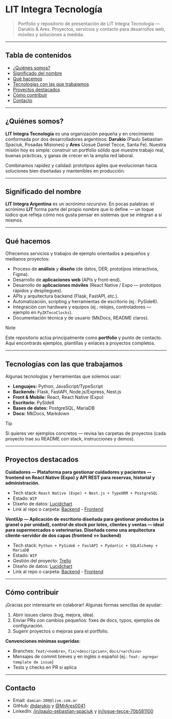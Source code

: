 # LIT Integra Tecnología
> Portfolio y repositorio de presentación de LIT Integra Tecnología — Darukio &amp; Ares. Proyectos, servicios y contacto para desarrollos web, móviles y soluciones a medida.

---

## Tabla de contenidos

* [¿Quiénes somos?](#quiénes-somos)
* [Significado del nombre](#significado-del-nombre)
* [Qué hacemos](#qué-hacemos)
* [Tecnologías con las que trabajamos](#tecnologías-con-las-que-trabajamos)
* [Proyectos destacados](#proyectos-destacados)
* [Cómo contribuir](#cómo-contribuir)
* [Contacto](#contacto)

---

## ¿Quiénes somos?

**LIT Integra Tecnología** es una organización pequeña y en crecimiento conformada por dos desarrolladores argentinos: **Darukio** (Paulo Sebastian Spaciuk, Posadas Misiones) y **Ares** (Josué Daniel Tecce, Santa Fe). Nuestra misión hoy es simple: construir un portfolio sólido que muestre trabajo real, buenas prácticas, y ganas de crecer en la amplia red laboral.

Combinamos rapidez y calidad: prototipos ágiles que evolucionan hacia soluciones bien diseñadas y mantenibles en producción.

---

## Significado del nombre

**LIT Integra Argentina** es un *acrónimo recursivo*. En pocas palabras: el acrónimo **LIT** forma parte del propio nombre que lo define — un toque lúdico que refleja cómo nos gusta pensar en sistemas que se integran a sí mismos.

---

## Qué hacemos

Ofrecemos servicios y trabajos de ejemplo orientados a pequeños y medianos proyectos:

* Proceso de **análisis** y **diseño** (de datos, DER; prototipos interactivos, Figma).
* Desarrollo de **aplicaciones web** (APIs y front-end).
* Desarrollo de **aplicaciones móviles** (React Native / Expo — prototipos rápidos y despliegues).
* APIs y arquitectura backend (Flask, FastAPI, etc.).
* Automatización, scripting y herramientas de escritorio (ej.: PySide6).
* Integración con hardware y equipos (ej.: relojes, controladores — ejemplo en `PyZKTecoClocks`).
* Documentación técnica y de usuario (MkDocs, README claros).

> [!NOTE]
> Este repositorio actúa principalmente como **portfolio** y punto de contacto. Aquí encontrarás ejemplos, plantillas y enlaces a proyectos completos.

---

## Tecnologías con las que trabajamos

Algunas tecnologías y herramientas que solemos usar:

* **Lenguajes:** Python, JavaScript/TypeScript
* **Backends:** Flask, FastAPI, Node.js/Express, Nest.js
* **Front & Mobile:** React, React Native (Expo)
* **Escritorio:** PySide6
* **Bases de datos:** PostgreSQL, MariaDB
* **Docs:** MkDocs, Markdown

> [!TIP]
> Si quieres ver ejemplos concretos — revisa las carpetas de proyectos (cada proyecto trae su README con stack, instrucciones y demos).

---

## Proyectos destacados

**Cuidadores — Plataforma para gestionar cuidadores y pacientes — frontend en React Native (Expo) y API REST para reservas, historial y administración.**

* Tech stack: `React Native (Expo) + Nest.js + TypeORM + PostgreSQL`
* Estado: `WIP`
* Diseño de datos: [Lucidchart](https://lucid.app/lucidchart/83f34f7b-5c74-41e3-a9f0-4d0ae9c12d18/edit?viewport_loc=-1780%2C-1532%2C5170%2C2260%2CWEhmObdHGsg9&invitationId=inv_00eeeb38-4137-471d-9424-c803b9197267)
* Link al repo o carpeta: [Backend](https://github.com/lit-ar-dev/PlataformaCuidadoresBackend) - [Frontend](https://github.com/lit-ar-dev/PlataformaCuidadoresFrontend)

**VentiUp — Aplicación de escritorio diseñada para gestionar productos (a granel o por unidad), control de stock por lotes, clientes y ventas — ideal para supermercados o veterinarias. Diseñada como una arquitectura cliente-servidor de dos capas (frontend ↔ backend)**
* Tech stack: `Python + PySide6 + FastAPI + Pydantic + SQLAlchemy + MariaDB`
* Estado: `WIP`
* Gestión del proyecto: [Trello](https://trello.com/b/l6Ywl9AI/proyecto-dietetica-venta)
* Diseño de datos: [Lucidchart](https://lucid.app/lucidchart/83f34f7b-5c74-41e3-a9f0-4d0ae9c12d18/edit?viewport_loc=-3058%2C-1315%2C4929%2C2154%2C0_0&invitationId=inv_00eeeb38-4137-471d-9424-c803b9197267)
* Link al repo o carpeta: [Backend](https://github.com/lit-ar-dev/ProgramaVentiUpBackend) - [Frontend](https://github.com/lit-ar-dev/ProgramaVentiUpFrontend)

---

## Cómo contribuir

¡Gracias por interesarte en colaborar! Algunas formas sencillas de ayudar:

1. Abrir issues claros (bug, mejora, idea).
2. Enviar PRs con cambios pequeños: fixes de docs, typos, ejemplos de configuración.
3. Sugerir proyectos o mejoras para el portfolio.

**Convenciones mínimas sugeridas**:

* Branches: `feat/<nombre>`, `fix/<descripcion>`, `docs/<archivo>`
* Mensajes de commit breves y en inglés o español (ej.: `feat: agregar template de issue`)
* Tests y checks en PR si aplica

---

## Contacto

* Email: `damian-200@live.com.ar`
* GitHub: [@darukio](https://github.com/Darukio) y [@MrAres0041](https://github.com/MrAres0041)
* LinkedIn: [/in/paulo-sebastian-spaciuk](https://www.linkedin.com/in/paulo-sebastian-spaciuk/) y [in/josue-tecce-70b581100](https://www.linkedin.com/in/josue-tecce-70b581100/)
